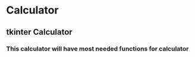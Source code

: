 # Calculator
## tkinter Calculator
### This calculator will have most needed functions for calculator

